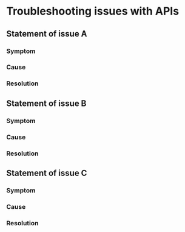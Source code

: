 # Troubleshooting issues with APIs


## Statement of issue A

### Symptom

### Cause

### Resolution


## Statement of issue B

### Symptom

### Cause

### Resolution


## Statement of issue C

### Symptom

### Cause

### Resolution
